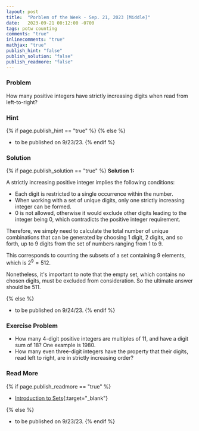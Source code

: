 ```yaml
---
layout: post
title:  "Porblem of the Week - Sep. 21, 2023 [Middle]"
date:   2023-09-21 00:12:00 -0700
tags: potw counting
comments: "true"
inlinecomments: "true"
mathjax: "true"
publish_hint: "false"
publish_solution: "false"
publish_readmore: "false"
---
```

### Problem
How many positive integers have strictly increasing digits when read from left-to-right?

<!--more-->

### Hint
{% if page.publish_hint == "true" %}
{% else %}
- to be published on 9/23/23.
{% endif %}

### Solution 
{% if page.publish_solution == "true" %}
**Solution 1:** 

  A strictly increasing positive integer implies the following conditions:
  - Each digit is restricted to a single occurrence within the number.
  - When working with a set of unique digits, only one strictly increasing integer can be formed.
  - 0 is not allowed, otherwise it would exclude other digits leading to the integer being 0, which contradicts the positive integer requirement.

  Therefore, we simply need to calculate the total number of unique combinations that can be generated by choosing 1 digit, 2 digits, and so forth, up to 9 digits from the set of numbers ranging from 1 to 9.

  This corresponds to counting the subsets of a set containing 9 elements, which is $2^9 = 512$.

  Nonetheless, it's important to note that the empty set, which contains no chosen digits, must be excluded from consideration. So the ultimate answer should be $511$.

{% else %}
- to be published on 9/24/23.
{% endif %}

### Exercise Problem
- How many $4$-digit positive integers are multiples of $11$, and have a digit sum of $18$? One example is $1980$.
- How many even three-digit integers have the property that their digits, read left to right, are in strictly increasing order?

### Read More
{% if page.publish_readmore == "true" %}
- [Introduction to Sets](https://www.mathsisfun.com/sets/sets-introduction.html){:target="_blank"}

{% else %}
- to be published on 9/23/23.
{% endif %}
